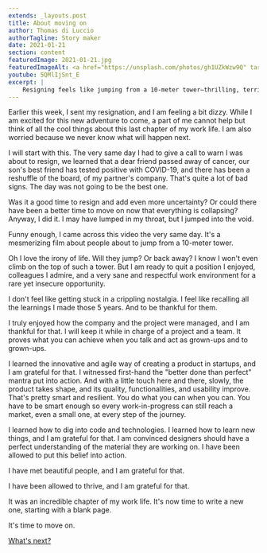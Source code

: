 ```yaml
---
extends: _layouts.post
title: About moving on
author: Thomas di Luccio
authorTagline: Story maker
date: 2021-01-21
section: content
featuredImage: 2021-01-21.jpg
featuredImageAlt: <a href="https://unsplash.com/photos/gh1UZkWzw9Q" target="_blank" rel="nofollow noopener noreferrer">Evelyn Mostrom on Unsplash</a>
youtube: 5QMlIjSnt_E
excerpt: |
    Resigning feels like jumping from a 10-meter tower—thrilling, terrifying, and inevitable. As I leave behind a job I loved, I carry gratitude: for the lessons in agility, resilience, and craftsmanship, for the people who shaped me, for the chance to grow. Change is uncertain, but staying still isn't an option. This chapter ends, and a blank page awaits. It's time to move on.
---
```


Earlier this week, I sent my resignation, and I am feeling a bit dizzy. While I am excited for this new adventure to come, a part of me cannot help but think of all the cool things about this last chapter of my work life. I am also worried because we never know what will happen next.

I will start with this. The very same day I had to give a call to warn I was about to resign, we learned that a dear friend passed away of cancer, our son's best friend has tested positive with COVID-19, and there has been a reshuffle of the board, of my partner's company. That's quite a lot of bad signs. The day was not going to be the best one.

Was it a good time to resign and add even more uncertainty? Or could there have been a better time to move on now that everything is collapsing? Anyway, I did it. I may have lumped in my throat, but I jumped into the void.

Funny enough, I came across this video the very same day. It's a mesmerizing film about people about to jump from a 10-meter tower.

Oh I love the irony of life. Will they jump? Or back away? I know I won't even climb on the top of such a tower. But I am ready to quit a position I enjoyed, colleagues I admire, and a very sane and respectful work environment for a rare yet insecure opportunity.

I don't feel like getting stuck in a crippling nostalgia. I feel like recalling all the learnings I made those 5 years. And to be thankful for them.

I truly enjoyed how the company and the project were managed, and I am thankful for that. I will keep it while in charge of a project and a team. It proves what you can achieve when you talk and act as grown-ups and to grown-ups.

I learned the innovative and agile way of creating a product in startups, and I am grateful for that. I witnessed first-hand the "better done than perfect" mantra put into action. And with a little touch here and there, slowly, the product takes shape, and its quality, functionalities, and usability improve. That's pretty smart and resilient. You do what you can when you can. You have to be smart enough so every work-in-progress can still reach a market, even a small one, at every step of the journey.

I learned how to dig into code and technologies. I learned how to learn new things, and I am grateful for that. I am convinced designers should have a perfect understanding of the material they are working on. I have been allowed to put this belief into action.

I have met beautiful people, and I am grateful for that.

I have been allowed to thrive, and I am grateful for that.

It was an incredible chapter of my work life. It's now time to write a new one, starting with a blank page.

It's time to move on.

[What's next?](https://www.youtube.com/watch?v=71weB-wk3y8)